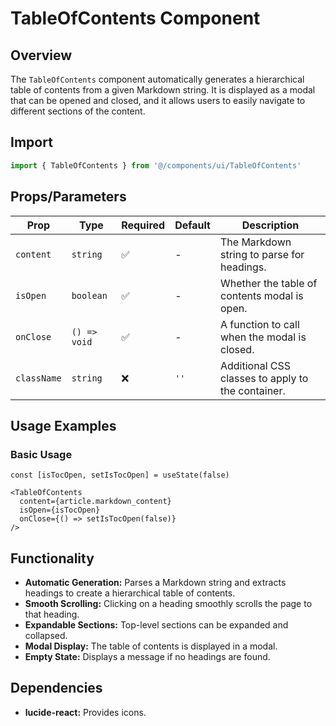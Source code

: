 # TableOfContents Component

## Overview
The `TableOfContents` component automatically generates a hierarchical table of contents from a given Markdown string. It is displayed as a modal that can be opened and closed, and it allows users to easily navigate to different sections of the content.

## Import
```typescript
import { TableOfContents } from '@/components/ui/TableOfContents'
```

## Props/Parameters

| Prop | Type | Required | Default | Description |
|---|---|---|---|---|
| `content` | `string` | ✅ | - | The Markdown string to parse for headings. |
| `isOpen` | `boolean` | ✅ | - | Whether the table of contents modal is open. |
| `onClose` | `() => void` | ✅ | - | A function to call when the modal is closed. |
| `className` | `string` | ❌ | `''` | Additional CSS classes to apply to the container. |

## Usage Examples

### Basic Usage
```tsx
const [isTocOpen, setIsTocOpen] = useState(false)

<TableOfContents 
  content={article.markdown_content}
  isOpen={isTocOpen}
  onClose={() => setIsTocOpen(false)}
/>
```

## Functionality

- **Automatic Generation:** Parses a Markdown string and extracts headings to create a hierarchical table of contents.
- **Smooth Scrolling:** Clicking on a heading smoothly scrolls the page to that heading.
- **Expandable Sections:** Top-level sections can be expanded and collapsed.
- **Modal Display:** The table of contents is displayed in a modal.
- **Empty State:** Displays a message if no headings are found.

## Dependencies

- **lucide-react:** Provides icons. 